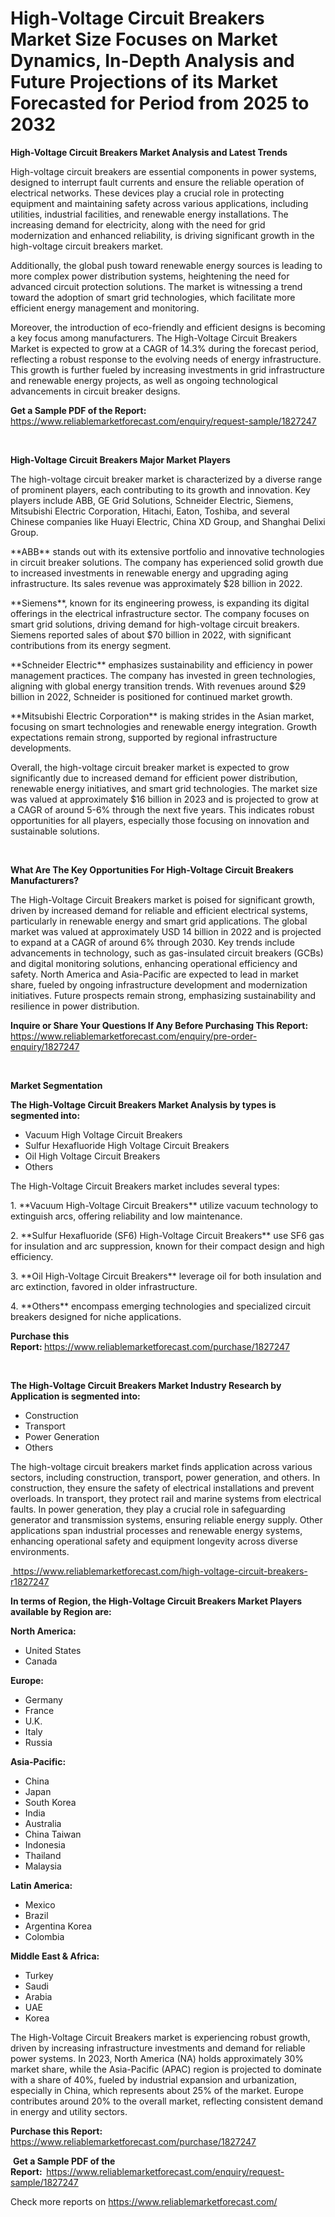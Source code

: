 <p><h1>High-Voltage Circuit Breakers Market Size Focuses on Market Dynamics, In-Depth Analysis and Future Projections of its Market Forecasted for Period from 2025 to 2032</h1></p><p><strong>High-Voltage Circuit Breakers Market Analysis and Latest Trends</strong></p>
<p><p>High-voltage circuit breakers are essential components in power systems, designed to interrupt fault currents and ensure the reliable operation of electrical networks. These devices play a crucial role in protecting equipment and maintaining safety across various applications, including utilities, industrial facilities, and renewable energy installations. The increasing demand for electricity, along with the need for grid modernization and enhanced reliability, is driving significant growth in the high-voltage circuit breakers market. </p><p>Additionally, the global push toward renewable energy sources is leading to more complex power distribution systems, heightening the need for advanced circuit protection solutions. The market is witnessing a trend toward the adoption of smart grid technologies, which facilitate more efficient energy management and monitoring. </p><p>Moreover, the introduction of eco-friendly and efficient designs is becoming a key focus among manufacturers. The High-Voltage Circuit Breakers Market is expected to grow at a CAGR of 14.3% during the forecast period, reflecting a robust response to the evolving needs of energy infrastructure. This growth is further fueled by increasing investments in grid infrastructure and renewable energy projects, as well as ongoing technological advancements in circuit breaker designs.</p></p>
<p><strong>Get a Sample PDF of the Report:&nbsp;</strong> <a href="https://www.reliablemarketforecast.com/enquiry/request-sample/1827247?utm_campaign=3081&utm_medium=2&utm_source=Github&utm_content=ia&utm_term=06042025&utm_id=high-voltage-circuit-breakers">https://www.reliablemarketforecast.com/enquiry/request-sample/1827247</a></p>
<p>&nbsp;</p>
<p><strong>High-Voltage Circuit Breakers Major Market Players</strong></p>
<p><p>The high-voltage circuit breaker market is characterized by a diverse range of prominent players, each contributing to its growth and innovation. Key players include ABB, GE Grid Solutions, Schneider Electric, Siemens, Mitsubishi Electric Corporation, Hitachi, Eaton, Toshiba, and several Chinese companies like Huayi Electric, China XD Group, and Shanghai Delixi Group.</p><p>**ABB** stands out with its extensive portfolio and innovative technologies in circuit breaker solutions. The company has experienced solid growth due to increased investments in renewable energy and upgrading aging infrastructure. Its sales revenue was approximately $28 billion in 2022.</p><p>**Siemens**, known for its engineering prowess, is expanding its digital offerings in the electrical infrastructure sector. The company focuses on smart grid solutions, driving demand for high-voltage circuit breakers. Siemens reported sales of about $70 billion in 2022, with significant contributions from its energy segment.</p><p>**Schneider Electric** emphasizes sustainability and efficiency in power management practices. The company has invested in green technologies, aligning with global energy transition trends. With revenues around $29 billion in 2022, Schneider is positioned for continued market growth.</p><p>**Mitsubishi Electric Corporation** is making strides in the Asian market, focusing on smart technologies and renewable energy integration. Growth expectations remain strong, supported by regional infrastructure developments.</p><p>Overall, the high-voltage circuit breaker market is expected to grow significantly due to increased demand for efficient power distribution, renewable energy initiatives, and smart grid technologies. The market size was valued at approximately $16 billion in 2023 and is projected to grow at a CAGR of around 5-6% through the next five years. This indicates robust opportunities for all players, especially those focusing on innovation and sustainable solutions.</p></p>
<p>&nbsp;</p>
<p><strong>What Are The Key Opportunities For High-Voltage Circuit Breakers Manufacturers?</strong></p>
<p><p>The High-Voltage Circuit Breakers market is poised for significant growth, driven by increased demand for reliable and efficient electrical systems, particularly in renewable energy and smart grid applications. The global market was valued at approximately USD 14 billion in 2022 and is projected to expand at a CAGR of around 6% through 2030. Key trends include advancements in technology, such as gas-insulated circuit breakers (GCBs) and digital monitoring solutions, enhancing operational efficiency and safety. North America and Asia-Pacific are expected to lead in market share, fueled by ongoing infrastructure development and modernization initiatives. Future prospects remain strong, emphasizing sustainability and resilience in power distribution.</p></p>
<p><strong>Inquire or Share Your Questions If Any Before Purchasing This Report:</strong> <a href="https://www.reliablemarketforecast.com/enquiry/pre-order-enquiry/1827247?utm_campaign=3081&utm_medium=2&utm_source=Github&utm_content=ia&utm_term=06042025&utm_id=high-voltage-circuit-breakers">https://www.reliablemarketforecast.com/enquiry/pre-order-enquiry/1827247</a></p>
<p>&nbsp;</p>
<p><strong>Market Segmentation</strong></p>
<p><strong>The High-Voltage Circuit Breakers Market Analysis by types is segmented into:</strong></p>
<p><ul><li>Vacuum High Voltage Circuit Breakers</li><li>Sulfur Hexafluoride High Voltage Circuit Breakers</li><li>Oil High Voltage Circuit Breakers</li><li>Others</li></ul></p>
<p><p>The High-Voltage Circuit Breakers market includes several types: </p><p>1. **Vacuum High-Voltage Circuit Breakers** utilize vacuum technology to extinguish arcs, offering reliability and low maintenance. </p><p>2. **Sulfur Hexafluoride (SF6) High-Voltage Circuit Breakers** use SF6 gas for insulation and arc suppression, known for their compact design and high efficiency. </p><p>3. **Oil High-Voltage Circuit Breakers** leverage oil for both insulation and arc extinction, favored in older infrastructure. </p><p>4. **Others** encompass emerging technologies and specialized circuit breakers designed for niche applications.</p></p>
<p><strong>Purchase this Report:&nbsp;</strong><a href="https://www.reliablemarketforecast.com/purchase/1827247?utm_campaign=3081&utm_medium=2&utm_source=Github&utm_content=ia&utm_term=06042025&utm_id=high-voltage-circuit-breakers">https://www.reliablemarketforecast.com/purchase/1827247</a></p>
<p>&nbsp;</p>
<p><strong>The High-Voltage Circuit Breakers Market Industry Research by Application is segmented into:</strong></p>
<p><ul><li>Construction</li><li>Transport</li><li>Power Generation</li><li>Others</li></ul></p>
<p><p>The high-voltage circuit breakers market finds application across various sectors, including construction, transport, power generation, and others. In construction, they ensure the safety of electrical installations and prevent overloads. In transport, they protect rail and marine systems from electrical faults. In power generation, they play a crucial role in safeguarding generator and transmission systems, ensuring reliable energy supply. Other applications span industrial processes and renewable energy systems, enhancing operational safety and equipment longevity across diverse environments.</p></p>
<p><a href="https://www.reliablemarketforecast.com/high-voltage-circuit-breakers-r1827247?utm_campaign=3081&utm_medium=2&utm_source=Github&utm_content=ia&utm_term=06042025&utm_id=high-voltage-circuit-breakers">&nbsp;https://www.reliablemarketforecast.com/high-voltage-circuit-breakers-r1827247</a></p>
<p><strong>In terms of Region, the High-Voltage Circuit Breakers Market Players available by Region are:</strong></p>
<p>
    <p> <strong> North America: </strong>
        <ul>
            <li>United States</li>
            <li>Canada</li>
        </ul>
        </p> 
    <p> <strong> Europe: </strong>
        <ul>
            <li>Germany</li>
            <li>France</li>
            <li>U.K.</li>
            <li>Italy</li>
            <li>Russia</li>
        </ul>
        </p> 
    <p> <strong> Asia-Pacific: </strong>
        <ul>
            <li>China</li>
            <li>Japan</li>
            <li>South Korea</li>
            <li>India</li>
            <li>Australia</li>
            <li>China Taiwan</li>
            <li>Indonesia</li>
            <li>Thailand</li>
            <li>Malaysia</li>
        </ul>
        </p> 
    <p> <strong> Latin America: </strong>
        <ul>
            <li>Mexico</li>
            <li>Brazil</li>
            <li>Argentina Korea</li>
            <li>Colombia</li>
        </ul>
        </p> 
    <p> <strong> Middle East & Africa: </strong>
        <ul>
            <li>Turkey</li>
            <li>Saudi</li>
            <li>Arabia</li>
            <li>UAE</li>
            <li>Korea</li>
        </ul>
    </p>
    </p>
<p><p>The High-Voltage Circuit Breakers market is experiencing robust growth, driven by increasing infrastructure investments and demand for reliable power systems. In 2023, North America (NA) holds approximately 30% market share, while the Asia-Pacific (APAC) region is projected to dominate with a share of 40%, fueled by industrial expansion and urbanization, especially in China, which represents about 25% of the market. Europe contributes around 20% to the overall market, reflecting consistent demand in energy and utility sectors.</p></p>
<p><strong>Purchase this Report: </strong><a href="https://www.reliablemarketforecast.com/purchase/1827247?utm_campaign=3081&utm_medium=2&utm_source=Github&utm_content=ia&utm_term=06042025&utm_id=high-voltage-circuit-breakers">https://www.reliablemarketforecast.com/purchase/1827247</a></p>
<p>&nbsp;<strong>Get a Sample PDF of the Report:&nbsp;&nbsp;</strong><a href="https://www.reliablemarketforecast.com/enquiry/request-sample/1827247?utm_campaign=3081&utm_medium=2&utm_source=Github&utm_content=ia&utm_term=06042025&utm_id=high-voltage-circuit-breakers">https://www.reliablemarketforecast.com/enquiry/request-sample/1827247</a></p>
<p><strong></strong></p>
<p>Check more reports on <a href="https://www.reliablemarketforecast.com/?utm_campaign=3081&utm_medium=2&utm_source=Github&utm_content=ia&utm_term=06042025&utm_id=high-voltage-circuit-breakers">https://www.reliablemarketforecast.com/</a></p>